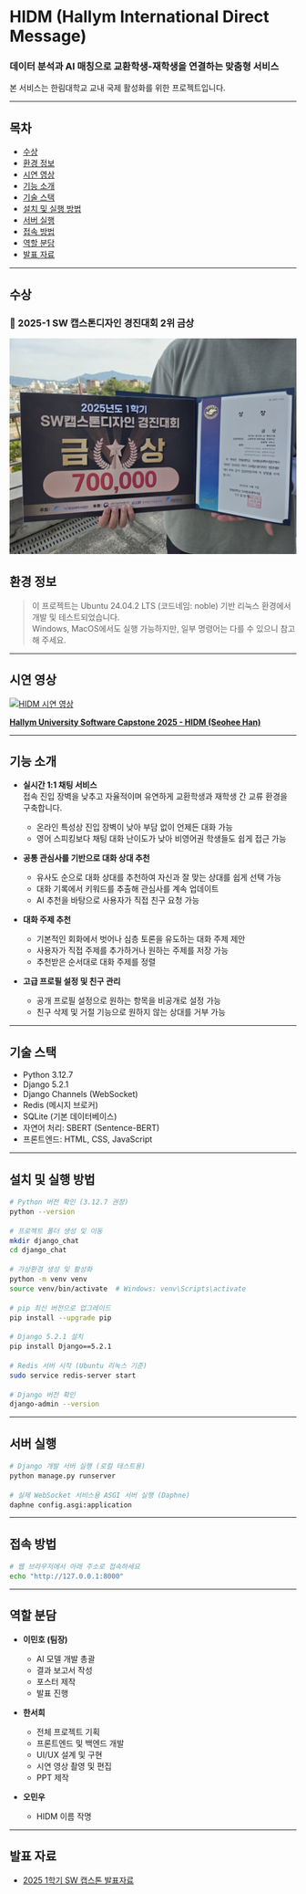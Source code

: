 # HIDM (Hallym International Direct Message)

### 데이터 분석과 AI 매칭으로 교환학생-재학생을 연결하는 맞춤형 서비스
본 서비스는 한림대학교 교내 국제 활성화를 위한 프로젝트입니다.

---

## 목차
- [수상](#수상)
- [환경 정보](#환경-정보)
- [시연 영상](#시연-영상)
- [기능 소개](#기능-소개)
- [기술 스택](#기술-스택)
- [설치 및 실행 방법](#설치-및-실행-방법)
- [서버 실행](#서버-실행)
- [접속 방법](#접속-방법)
- [역할 분담](#역할-분담)
- [발표 자료](#발표-자료)


---
## 수상

### 🎉 2025-1 SW 캡스톤디자인 경진대회 2위 금상
![수상 인증 이미지](images/award.jpg)

## 환경 정보

> 이 프로젝트는 Ubuntu 24.04.2 LTS (코드네임: noble) 기반 리눅스 환경에서 개발 및 테스트되었습니다.  
> Windows, MacOS에서도 실행 가능하지만, 일부 명령어는 다를 수 있으니 참고해 주세요.

---

## 시연 영상

[![HIDM 시연 영상](https://img.youtube.com/vi/IL4jb1mR-r0/0.jpg)](https://youtu.be/IL4jb1mR-r0?si=_2exdRLn_pb90kia)

**[Hallym University Software Capstone 2025 - HIDM (Seohee Han) ](https://youtu.be/IL4jb1mR-r0?si=_2exdRLn_pb90kia)**

---

## 기능 소개

- **실시간 1:1 채팅 서비스**  
  접속 진입 장벽을 낮추고 자율적이며 유연하게 교환학생과 재학생 간 교류 환경을 구축합니다.  
  - 온라인 특성상 진입 장벽이 낮아 부담 없이 언제든 대화 가능  
  - 영어 스피킹보다 채팅 대화 난이도가 낮아 비영어권 학생들도 쉽게 접근 가능

- **공통 관심사를 기반으로 대화 상대 추천**  
  - 유사도 순으로 대화 상대를 추천하여 자신과 잘 맞는 상대를 쉽게 선택 가능  
  - 대화 기록에서 키워드를 추출해 관심사를 계속 업데이트  
  - AI 추천을 바탕으로 사용자가 직접 친구 요청 가능
  
- **대화 주제 추천**  
  - 기본적인 회화에서 벗어나 심층 토론을 유도하는 대화 주제 제안  
  - 사용자가 직접 주제를 추가하거나 원하는 주제를 저장 가능  
  - 추천받은 순서대로 대화 주제를 정렬

- **고급 프로필 설정 및 친구 관리**  
  - 공개 프로필 설정으로 원하는 항목을 비공개로 설정 가능  
  - 친구 삭제 및 거절 기능으로 원하지 않는 상대를 거부 가능

---

## 기술 스택
- Python 3.12.7  
- Django 5.2.1  
- Django Channels (WebSocket)  
- Redis (메시지 브로커)  
- SQLite (기본 데이터베이스)  
- 자연어 처리: SBERT (Sentence-BERT)  
- 프론트엔드: HTML, CSS, JavaScript

---

## 설치 및 실행 방법

```bash
# Python 버전 확인 (3.12.7 권장)
python --version

# 프로젝트 폴더 생성 및 이동
mkdir django_chat
cd django_chat

# 가상환경 생성 및 활성화
python -m venv venv
source venv/bin/activate  # Windows: venv\Scripts\activate

# pip 최신 버전으로 업그레이드
pip install --upgrade pip

# Django 5.2.1 설치
pip install Django==5.2.1

# Redis 서버 시작 (Ubuntu 리눅스 기준)
sudo service redis-server start

# Django 버전 확인
django-admin --version
````
---
## 서버 실행
```bash
# Django 개발 서버 실행 (로컬 테스트용)
python manage.py runserver

# 실제 WebSocket 서비스용 ASGI 서버 실행 (Daphne)
daphne config.asgi:application
````
---
## 접속 방법
```bash
# 웹 브라우저에서 아래 주소로 접속하세요
echo "http://127.0.0.1:8000"
````
---
## 역할 분담
- **이민호 (팀장)**  
  - AI 모델 개발 총괄  
  - 결과 보고서 작성  
  - 포스터 제작  
  - 발표 진행

- **한서희**  
  - 전체 프로젝트 기획  
  - 프론트엔드 및 백엔드 개발  
  - UI/UX 설계 및 구현  
  - 시연 영상 촬영 및 편집  
  - PPT 제작

 - **오민우**  
   - HIDM 이름 작명
 
---
## 발표 자료
- [2025 1학기 SW 캡스톤 발표자료](docs/HIDM.pdf)
